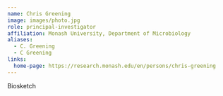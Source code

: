 ```yaml
---
name: Chris Greening
image: images/photo.jpg
role: principal-investigator
affiliation: Monash University, Department of Microbiology
aliases:
  - C. Greening
  - C Greening
links:
  home-page: https://research.monash.edu/en/persons/chris-greening
---
```


Biosketch
